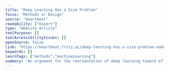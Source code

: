 ```yaml
---
title: "Deep Learning Has a Size Problem"
focus: "Methods or Design"
source: "Heartbeat"
readability: ["Expert"]
type: "Website Article"
toolPurpose: []
toolAccessibilityIssues: []
openSource: false
link: "https://heartbeat.fritz.ai/deep-learning-has-a-size-problem-ea601304cd8"
keywords: []
learnTags: ["methods","machineLearning"]
summary: "An argument for the reorientation of deep learning toward efficient machine learning that benefits the largest amount of people. "
---
```


